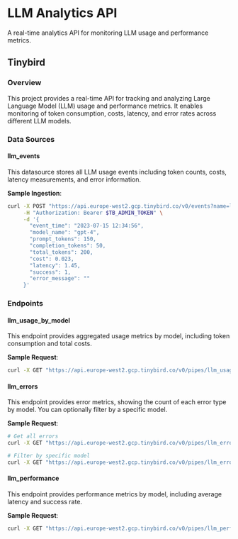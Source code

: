 
# LLM Analytics API

A real-time analytics API for monitoring LLM usage and performance metrics.

## Tinybird

### Overview

This project provides a real-time API for tracking and analyzing Large Language Model (LLM) usage and performance metrics. It enables monitoring of token consumption, costs, latency, and error rates across different LLM models.

### Data Sources

#### llm_events

This datasource stores all LLM usage events including token counts, costs, latency measurements, and error information.

**Sample Ingestion**:

```bash
curl -X POST "https://api.europe-west2.gcp.tinybird.co/v0/events?name=llm_events" \
     -H "Authorization: Bearer $TB_ADMIN_TOKEN" \
     -d '{
       "event_time": "2023-07-15 12:34:56",
       "model_name": "gpt-4",
       "prompt_tokens": 150,
       "completion_tokens": 50,
       "total_tokens": 200,
       "cost": 0.023,
       "latency": 1.45,
       "success": 1,
       "error_message": ""
     }'
```

### Endpoints

#### llm_usage_by_model

This endpoint provides aggregated usage metrics by model, including token consumption and total costs.

**Sample Request**:

```bash
curl -X GET "https://api.europe-west2.gcp.tinybird.co/v0/pipes/llm_usage_by_model.json?token=$TB_ADMIN_TOKEN"
```

#### llm_errors

This endpoint provides error metrics, showing the count of each error type by model. You can optionally filter by a specific model.

**Sample Request**:

```bash
# Get all errors
curl -X GET "https://api.europe-west2.gcp.tinybird.co/v0/pipes/llm_errors.json?token=$TB_ADMIN_TOKEN"

# Filter by specific model
curl -X GET "https://api.europe-west2.gcp.tinybird.co/v0/pipes/llm_errors.json?token=$TB_ADMIN_TOKEN&model_name=gpt-4"
```

#### llm_performance

This endpoint provides performance metrics by model, including average latency and success rate.

**Sample Request**:

```bash
curl -X GET "https://api.europe-west2.gcp.tinybird.co/v0/pipes/llm_performance.json?token=$TB_ADMIN_TOKEN"
```
